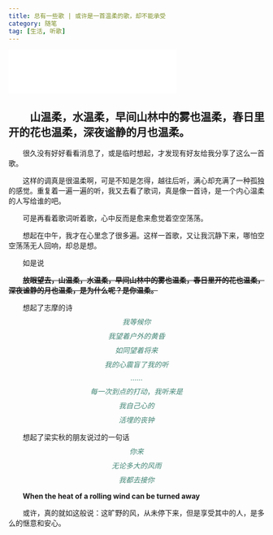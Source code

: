 ```yaml
---
title: 总有一些歌 | 或许是一首温柔的歌，却不能承受
category: 随笔
tag: [生活, 听歌]
---
```


<iframe frameborder="no" border="0" marginwidth="0" marginheight="0" width=330 height=86 src="//music.163.com/outchain/player?type=2&id=1448421783&auto=0&height=66"></iframe>

&emsp;&emsp;山温柔，水温柔，早间山林中的雾也温柔，春日里开的花也温柔，深夜谧静的月也温柔。
----------



&emsp;&emsp;很久没有好好看看消息了，或是临时想起，才发现有好友给我分享了这么一首歌。

&emsp;&emsp;这样的调真是很温柔啊，可是不知是怎得，越往后听，满心却充满了一种孤独的感觉。重复着一遍一遍的听，我又去看了歌词，真是像一首诗，是一个内心温柔的人写给谁的吧。

&emsp;&emsp;可是再看着歌词听着歌，心中反而是愈来愈觉着空空荡荡。

&emsp;&emsp;想起在中午，我才在心里念了很多遍。这样一首歌，又让我沉静下来，哪怕空空荡荡无人回响，却总是想。

&emsp;&emsp;如是说

&emsp;&emsp;**~~放眼望去，山温柔，水温柔，早间山林中的雾也温柔，春日里开的花也温柔，深夜谧静的月也温柔，是为什么呢？是你温柔。~~**

&emsp;&emsp;想起了志摩的诗
<font color=" #428675">
$$我等候你$$
$$我望着户外的黄昏$$
$$如同望着将来$$
$$我的心震盲了我的听$$
$$……$$
$$每一次到点的打动，我听来是$$
$$我自己心的$$
$$活埋的丧钟$$
</font>

&emsp;&emsp;想起了梁实秋的朋友说过的一句话
<font color=" #428675">
$$你来$$
$$无论多大的风雨$$
$$我都去接你$$
</font>

&emsp;&emsp;**When the heat of a rolling wind can be turned away**

&emsp;&emsp;或许，真的就如这般说：这旷野的风，从未停下来，但是享受其中的人，是多么的惬意和安心。